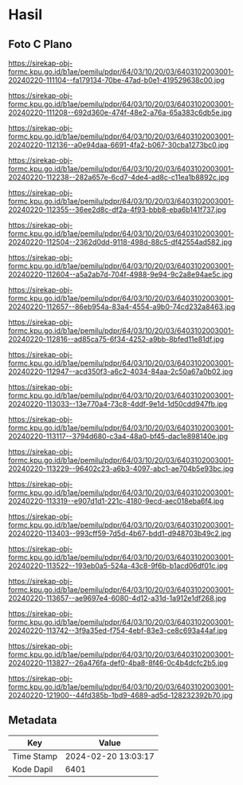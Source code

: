 # Hasil

## Foto C Plano

https://sirekap-obj-formc.kpu.go.id/b1ae/pemilu/pdpr/64/03/10/20/03/6403102003001-20240220-111104--fa179134-70be-47ad-b0e1-419529638c00.jpg

https://sirekap-obj-formc.kpu.go.id/b1ae/pemilu/pdpr/64/03/10/20/03/6403102003001-20240220-111208--692d360e-474f-48e2-a76a-65a383c6db5e.jpg

https://sirekap-obj-formc.kpu.go.id/b1ae/pemilu/pdpr/64/03/10/20/03/6403102003001-20240220-112136--a0e94daa-6691-4fa2-b067-30cba1273bc0.jpg

https://sirekap-obj-formc.kpu.go.id/b1ae/pemilu/pdpr/64/03/10/20/03/6403102003001-20240220-112238--282a657e-6cd7-4de4-ad8c-c11ea1b8892c.jpg

https://sirekap-obj-formc.kpu.go.id/b1ae/pemilu/pdpr/64/03/10/20/03/6403102003001-20240220-112355--36ee2d8c-df2a-4f93-bbb8-eba6b141f737.jpg

https://sirekap-obj-formc.kpu.go.id/b1ae/pemilu/pdpr/64/03/10/20/03/6403102003001-20240220-112504--2362d0dd-9118-498d-88c5-df42554ad582.jpg

https://sirekap-obj-formc.kpu.go.id/b1ae/pemilu/pdpr/64/03/10/20/03/6403102003001-20240220-112604--a5a2ab7d-704f-4988-9e94-9c2a8e94ae5c.jpg

https://sirekap-obj-formc.kpu.go.id/b1ae/pemilu/pdpr/64/03/10/20/03/6403102003001-20240220-112657--86eb954a-83a4-4554-a9b0-74cd232a8463.jpg

https://sirekap-obj-formc.kpu.go.id/b1ae/pemilu/pdpr/64/03/10/20/03/6403102003001-20240220-112816--ad85ca75-6f34-4252-a9bb-8bfed11e81df.jpg

https://sirekap-obj-formc.kpu.go.id/b1ae/pemilu/pdpr/64/03/10/20/03/6403102003001-20240220-112947--acd350f3-a6c2-4034-84aa-2c50a67a0b02.jpg

https://sirekap-obj-formc.kpu.go.id/b1ae/pemilu/pdpr/64/03/10/20/03/6403102003001-20240220-113033--13e770a4-73c8-4ddf-9e1d-1d50cdd947fb.jpg

https://sirekap-obj-formc.kpu.go.id/b1ae/pemilu/pdpr/64/03/10/20/03/6403102003001-20240220-113117--3794d680-c3a4-48a0-bf45-dac1e898140e.jpg

https://sirekap-obj-formc.kpu.go.id/b1ae/pemilu/pdpr/64/03/10/20/03/6403102003001-20240220-113229--96402c23-a6b3-4097-abc1-ae704b5e93bc.jpg

https://sirekap-obj-formc.kpu.go.id/b1ae/pemilu/pdpr/64/03/10/20/03/6403102003001-20240220-113319--e907d1d1-221c-4180-9ecd-aec018eba6f4.jpg

https://sirekap-obj-formc.kpu.go.id/b1ae/pemilu/pdpr/64/03/10/20/03/6403102003001-20240220-113403--993cff59-7d5d-4b67-bdd1-d948703b49c2.jpg

https://sirekap-obj-formc.kpu.go.id/b1ae/pemilu/pdpr/64/03/10/20/03/6403102003001-20240220-113522--193eb0a5-524a-43c8-9f6b-b1acd06df01c.jpg

https://sirekap-obj-formc.kpu.go.id/b1ae/pemilu/pdpr/64/03/10/20/03/6403102003001-20240220-113657--ae9697e4-6080-4d12-a31d-1a912e1df268.jpg

https://sirekap-obj-formc.kpu.go.id/b1ae/pemilu/pdpr/64/03/10/20/03/6403102003001-20240220-113742--3f9a35ed-f754-4ebf-83e3-ce8c693a44af.jpg

https://sirekap-obj-formc.kpu.go.id/b1ae/pemilu/pdpr/64/03/10/20/03/6403102003001-20240220-113827--26a476fa-def0-4ba8-8f46-0c4b4dcfc2b5.jpg

https://sirekap-obj-formc.kpu.go.id/b1ae/pemilu/pdpr/64/03/10/20/03/6403102003001-20240220-121900--44fd385b-1bd9-4689-ad5d-128232392b70.jpg


## Metadata

| Key        | Value               |
| ---------- | ------------------- |
| Time Stamp | 2024-02-20 13:03:17 |
| Kode Dapil | 6401                |



